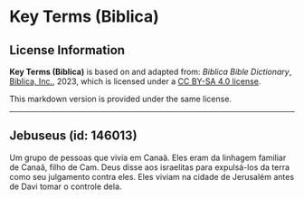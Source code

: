# Key Terms (Biblica)

## License Information

**Key Terms (Biblica)** is based on and adapted from: _Biblica Bible Dictionary_, [Biblica, Inc.](https://www.biblica.com/), 2023, which is licensed under a [CC BY-SA 4.0 license](https://creativecommons.org/licenses/by-sa/4.0/legalcode.en).

This markdown version is provided under the same license.



--------------------------------

## Jebuseus (id: 146013)

Um grupo de pessoas que vivia em Canaã. Eles eram da linhagem familiar de Canaã, filho de Cam. Deus disse aos israelitas para expulsá\-los da terra como seu julgamento contra eles. Eles viviam na cidade de Jerusalém antes de Davi tomar o controle dela.


